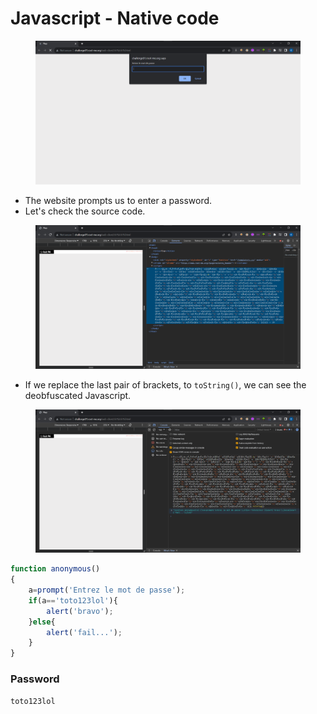 # Javascript - Native code

<figure><img src="../../.gitbook/assets/1 (80).png" alt=""><figcaption></figcaption></figure>

* The website prompts us to enter a password.
* Let's check the source code.

<figure><img src="../../.gitbook/assets/2 (80).png" alt=""><figcaption></figcaption></figure>

* If we replace the last pair of brackets, to `toString()`, we can see the deobfuscated Javascript.

<figure><img src="../../.gitbook/assets/3 (69).png" alt=""><figcaption></figcaption></figure>

```js
function anonymous() 
{
	a=prompt('Entrez le mot de passe');
	if(a=='toto123lol'){
		alert('bravo');
	}else{
		alert('fail...');
	}
}
```

### Password

```
toto123lol
```
